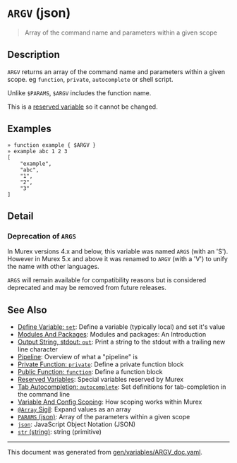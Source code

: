 # `ARGV` (json)

> Array of the command name and parameters within a given scope

## Description

`ARGV` returns an array of the command name and parameters within a given
scope. eg `function`, `private`, `autocomplete` or shell script.

Unlike `$PARAMS`, `$ARGV` includes the function name.

This is a [reserved variable](/docs/user-guide/reserved-vars.md) so it cannot be changed.

## Examples

```
» function example { $ARGV }
» example abc 1 2 3
[
    "example",
    "abc",
    "1",
    "2",
    "3"
]
```

## Detail

### Deprecation of `ARGS`

In Murex versions 4.x and below, this variable was named `ARGS` (with an 'S').
However in Murex 5.x and above it was renamed to `ARGV` (with a 'V') to unify
the name with other languages.

`ARGS` will remain available for compatibility reasons but is considered
deprecated and may be removed from future releases.

## See Also

* [Define Variable: `set`](../commands/set.md):
  Define a variable (typically local) and set it's value
* [Modules And Packages](../user-guide/modules.md):
  Modules and packages: An Introduction
* [Output String, stdout: `out`](../commands/out.md):
  Print a string to the stdout with a trailing new line character
* [Pipeline](../user-guide/pipeline.md):
  Overview of what a "pipeline" is
* [Private Function: `private`](../commands/private.md):
  Define a private function block
* [Public Function: `function`](../commands/function.md):
  Define a function block
* [Reserved Variables](../user-guide/reserved-vars.md):
  Special variables reserved by Murex
* [Tab Autocompletion: `autocomplete`](../commands/autocomplete.md):
  Set definitions for tab-completion in the command line
* [Variable And Config Scoping](../user-guide/scoping.md):
  How scoping works within Murex
* [`@Array` Sigil](../parser/array.md):
  Expand values as an array
* [`PARAMS` (json)](../variables/params.md):
  Array of the parameters within a given scope
* [`json`](../types/json.md):
  JavaScript Object Notation (JSON)
* [`str` (string)](../types/str.md):
  string (primitive)

<hr/>

This document was generated from [gen/variables/ARGV_doc.yaml](https://github.com/lmorg/murex/blob/master/gen/variables/ARGV_doc.yaml).